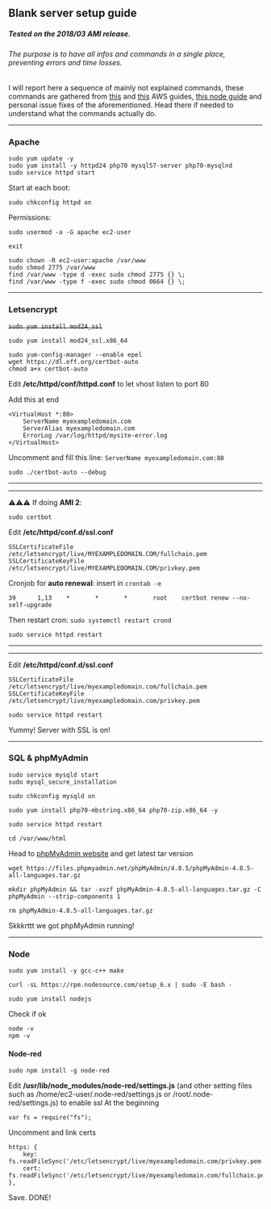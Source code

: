 ## Blank server setup guide
##### Tested on the 2018/03 AMI release.
###### The purpose is to have all infos and commands in a single place, preventing errors and time losses.
I will report here a sequence of mainly not explained commands, these commands are gathered from [this](https://docs.aws.amazon.com/AWSEC2/latest/UserGuide/install-LAMP.html) and [this](https://docs.aws.amazon.com/AWSEC2/latest/UserGuide/SSL-on-amazon-linux-ami.html) AWS guides, [this node guide](https://www.e2enetworks.com/help/knowledge-base/how-to-install-node-js-and-npm-on-centos/) and personal issue fixes of the aforementioned. Head there if needed to understand what the commands actually do.
***


### Apache
```
sudo yum update -y
sudo yum install -y httpd24 php70 mysql57-server php70-mysqlnd
sudo service httpd start
```
Start at each boot:
```
sudo chkconfig httpd on
```
Permissions:
```
sudo usermod -a -G apache ec2-user

exit
```
```
sudo chown -R ec2-user:apache /var/www
sudo chmod 2775 /var/www
find /var/www -type d -exec sudo chmod 2775 {} \;
find /var/www -type f -exec sudo chmod 0664 {} \;
```
***

### Letsencrypt
~~`sudo yum install mod24_ssl`~~
```
sudo yum install mod24_ssl.x86_64

sudo yum-config-manager --enable epel
wget https://dl.eff.org/certbot-auto
chmod a+x certbot-auto
```
Edit **/etc/httpd/conf/httpd.conf** to let vhost listen to port 80

Add this at end
```
<VirtualHost *:80>
    ServerName myexampledomain.com
    ServerAlias myexampledomain.com
    ErrorLog /var/log/httpd/mysite-error.log
</VirtualHost>
```
Uncomment and fill this line:
```ServerName myexampledomain.com:80```
```
sudo ./certbot-auto --debug
```

----------------------
----------------------
⚠️⚠️⚠️ If doing **AMI 2**:
```
sudo certbot
```
Edit **/etc/httpd/conf.d/ssl.conf**
```
SSLCertificateFile /etc/letsencrypt/live/MYEXAMPLEDOMAIN.COM/fullchain.pem
SSLCertificateKeyFile /etc/letsencrypt/live/MYEXAMPLEDOMAIN.COM/privkey.pem
```
Cronjob for **auto renewal**: insert in ``crontab -e``
```
39      1,13    *       *       *       root    certbot renew --no-self-upgrade
```
Then restart cron: ``sudo systemctl restart crond``
```
sudo service httpd restart
```
----------------------
----------------------

Edit **/etc/httpd/conf.d/ssl.conf**
```
SSLCertificateFile /etc/letsencrypt/live/myexampledomain.com/fullchain.pem
SSLCertificateKeyFile /etc/letsencrypt/live/myexampledomain.com/privkey.pem
```
```
sudo service httpd restart
```
Yummy! Server with SSL is on!
***

### SQL & phpMyAdmin
```
sudo service mysqld start
sudo mysql_secure_installation
```
```
sudo chkconfig mysqld on
```
```
sudo yum install php70-mbstring.x86_64 php70-zip.x86_64 -y

sudo service httpd restart

cd /var/www/html
```
Head to [phpMyAdmin website](https://www.phpmyadmin.net/downloads/) and get latest tar version
```
wget https://files.phpmyadmin.net/phpMyAdmin/4.8.5/phpMyAdmin-4.8.5-all-languages.tar.gz

mkdir phpMyAdmin && tar -xvzf phpMyAdmin-4.8.5-all-languages.tar.gz -C phpMyAdmin --strip-components 1

rm phpMyAdmin-4.8.5-all-languages.tar.gz
```
Skkkrttt we got phpMyAdmin running!
***

### Node
```
sudo yum install -y gcc-c++ make

curl -sL https://rpm.nodesource.com/setup_6.x | sudo -E bash -

sudo yum install nodejs
```
Check if ok
```
node -v
npm -v
```

#### Node-red
```
sudo npm install -g node-red
```

Edit **/usr/lib/node_modules/node-red/settings.js** (and other setting files such as /home/ec2-user/.node-red/settings.js or /root/.node-red/settings.js) to enable ssl
At the beginning
```
var fs = require("fs");
```
Uncomment and link certs
```
https: {
    key: fs.readFileSync('/etc/letsencrypt/live/myexampledomain.com/privkey.pem'),
    cert: fs.readFileSync('/etc/letsencrypt/live/myexampledomain.com/fullchain.pem')
},
```
Save. DONE!
